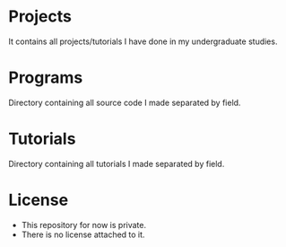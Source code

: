 # Projects
It contains all projects/tutorials I have done in my undergraduate studies.

# Programs
Directory containing all source code I made separated by field.

# Tutorials
Directory containing all tutorials I made separated by field.

# License
- This repository for now is private. 
- There is no license attached to it.
